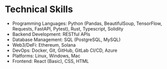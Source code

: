 # Technical Skills

- Programming Languages: Python (Pandas, BeautifulSoup, TensorFlow, Requests, FastAPI, Pytest), Rust, Typescript, Solidity 
- Backend Development: RESTful APIs 
- Database Management: SQL (PostgreSQL, MySQL) 
- Web3/DeFi: Ethereum, Solana 
- DevOps: Docker, Git, GitHub, GitLab CI/CD, Azure 
- Platforms: Linux, Windows, Mac
- Frontend: React (Basic), CSS, HTML

